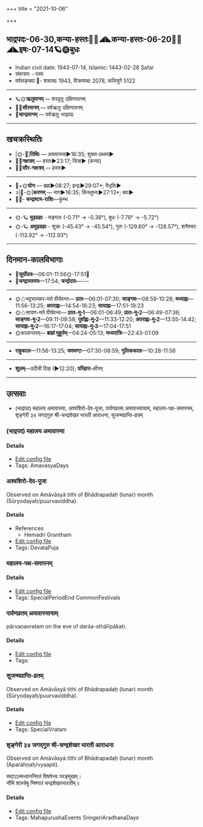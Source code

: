 +++
title = "2021-10-06"

+++
## भाद्रपदः-06-30,कन्या-हस्तः🌛🌌◢◣कन्या-हस्तः-06-20🌌🌞◢◣इषः-07-14🪐🌞बुधः
- Indian civil date: 1943-07-14, Islamic: 1443-02-28 Ṣafar
- संवत्सरः - प्लवः
- वर्षसङ्ख्या 🌛- शकाब्दः 1943, विक्रमाब्दः 2078, कलियुगे 5122
___________________
- 🪐🌞**ऋतुमानम्** — शरदृतुः दक्षिणायनम्
- 🌌🌞**सौरमानम्** — वर्षऋतुः दक्षिणायनम्
- 🌛**चान्द्रमानम्** — वर्षऋतुः भाद्रपदः
___________________


## खचक्रस्थितिः
- |🌞-🌛|**तिथिः** — अमावास्या►16:35; शुक्ल-प्रथमा►  
- 🌌🌛**नक्षत्रम्** — हस्तः►23:17; चित्रा► (कन्या)  
- 🌌🌞**सौर-नक्षत्रम्** — हस्तः►  
___________________
- 🌛+🌞**योगः** — ब्रह्म►08:27; इन्द्रः►29:07*; वैधृतिः►  
- २|🌛-🌞|**करणम्** — नाग►16:35; किंस्तुघ्नः►27:13*; बवः►  
- 🌌🌛- **चन्द्राष्टम-राशिः**—कुम्भः  
___________________
- 🌞-🪐 **मूढग्रहाः** - मङ्गलः (-0.71° → -0.38°), बुधः (-7.78° → -5.72°)
- 🌞-🪐 **अमूढग्रहाः** - शुक्रः (-45.43° → -45.54°), गुरुः (-129.60° → -128.57°), शनैश्चरः (-113.92° → -112.93°)
___________________


## दिनमान-कालविभागाः
- 🌅**सूर्योदयः**—06:01-11:56🌞️-17:51🌇  
- 🌛**चन्द्रास्तमयः**—17:54; **चन्द्रोदयः**—---  
___________________
- 🌞⚝भट्टभास्कर-मते वीर्यवन्तः— **प्रातः**—06:01-07:30; **साङ्गवः**—08:59-10:28; **मध्याह्नः**—11:56-13:25; **अपराह्णः**—14:54-16:23; **सायाह्नः**—17:51-19:23  
- 🌞⚝सायण-मते वीर्यवन्तः— **प्रातः-मु॰1**—06:01-06:49; **प्रातः-मु॰2**—06:49-07:36; **साङ्गवः-मु॰2**—09:11-09:58; **पूर्वाह्णः-मु॰2**—11:33-12:20; **अपराह्णः-मु॰2**—13:55-14:42; **सायाह्नः-मु॰2**—16:17-17:04; **सायाह्नः-मु॰3**—17:04-17:51  
- 🌞कालान्तरम्— **ब्राह्मं मुहूर्तम्**—04:24-05:13; **मध्यरात्रिः**—22:43-01:09  
___________________
- **राहुकालः**—11:56-13:25; **यमघण्टः**—07:30-08:59; **गुलिककालः**—10:28-11:56  
___________________
- **शूलम्**—उदीची दिक् (►12:20); **परिहारः**–क्षीरम्  
___________________

## उत्सवाः
- (भाद्रपद) महालय अमावास्या, अश्वशिरो-देव-पूजा, पार्वणव्रतम् अमावास्यायाम्, महालय-पक्ष-समापनम्, शृङ्गेरी ३४ जगद्गुरु श्री-चन्द्रशेखर भारती आराधना, सुजन्मप्राप्ति-व्रतम्
### (भाद्रपद) महालय अमावास्या



#### Details
- [Edit config file](https://github.com/jyotisham/adyatithi/tree/master/time_focus/monthly/amAvAsyA/description_only/%28bhAdrapada%29%20mahAlaya%20amAvAsyA.toml)
- Tags: AmavasyaDays


### अश्वशिरो-देव-पूजा

Observed on Amāvāsyā tithi of Bhādrapadaḥ (lunar) month (Sūryodayaḥ/puurvaviddha). 

#### Details
- References
  - Hemadri Grantham
- [Edit config file](https://github.com/jyotisham/adyatithi/tree/master/general/lunar_month/tithi/06/30/azvazirO-dEva-pUjA.toml)
- Tags: DevataPuja


### महालय-पक्ष-समापनम्



#### Details
- [Edit config file](https://github.com/jyotisham/adyatithi/tree/master/devatA/pitR/relative_event/%28bhAdrapada%29%20mahAlaya%20amAvAsyA/offset__00/mahAlaya-pakSa-samApanam.toml)
- Tags: SpecialPeriodEnd CommonFestivals


### पार्वणव्रतम् अमावास्यायाम्

pārvaṇavratam on the eve of darśa-sthālīpākaḥ.

#### Details
- [Edit config file](https://github.com/jyotisham/adyatithi/tree/master/gRhya/general/relative_event/sthAlIpAkaH_1/offset__-1/pArvaNa-vratam_30.toml)
- Tags: 


### सुजन्मप्राप्ति-व्रतम्

Observed on Amāvāsyā tithi of Bhādrapadaḥ (lunar) month (Sūryodayaḥ/puurvaviddha). 

#### Details
- [Edit config file](https://github.com/jyotisham/adyatithi/tree/master/general/lunar_month/tithi/06/30/sujanmaprApti-vratam.toml)
- Tags: SpecialVratam


### शृङ्गेरी ३४ जगद्गुरु श्री-चन्द्रशेखर भारती आराधना

Observed on Amāvāsyā tithi of Bhādrapadaḥ (lunar) month (Aparāhṇaḥ/vyaapti). 

सदाऽऽत्मध्याननिरतं विषयेभ्यः परङ्मुखम्।  
नौमि शास्त्रेषु निष्णातं चन्द्रशेखरभारतीम्॥



#### Details
- [Edit config file](https://github.com/jyotisham/adyatithi/tree/master/mahApuruSha/zRGgErI-maTha/lunar_month/tithi/06/30/zRGgErI%2034%20jagadguru%20zrI~candrazEkhara%20bhAratI%20ArAdhanA.toml)
- Tags: MahapurushaEvents SringeriAradhanaDays


